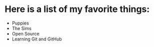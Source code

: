 # Here is a list of my favorite things:
- Puppies
- The Sims
- Open Source
- Learning Git and GitHub
